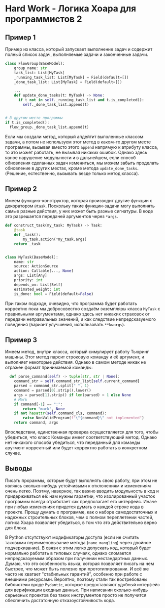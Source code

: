 # Hard Work - Логика Хоара для программистов 2

## Пример 1

Пример из класса, который запускает выполнение задач и содержит полный список задач,
выполняемые задачи и законченные задачи.

```py
class FlowGroup(BaseModel):
    group_name: str
    task_list: List[MyTask]
    _running_task_list: List[MyTask] = Field(default=[])
    _done_task_list: List[MyTask] = Field(default=[])

    ...
    def update_done_tasks(t: MyTask) -> None:
      if t not in self._running_task_list and t.is_completed():
        self._done_task_list.append(t)


# В другом месте программы
if t.is_completed():
  flow_group._done_task_list.append(t)
```

Если мы создали метод, который апдейтит выполенные классом задачи,
а потом не используем этот метод в каком-то другом месте программы,
вызывая вместо этого `append` напрямую к атрибуту класса, то это может
работать, не вызывая никаких ошибок. Однако здесь явное нарушение модульности
и в дальнейшем, если способ обновления сделанных задач измениться, мы можем 
забыть проделать обновление в других местах, кроме метода `update_done_tasks`.
(Решение, естественно, вызывать везде только метод класса).

## Пример 2

Имеем функцию-конструктор, которая производит другие функции с декоратором
`@task`. Поскольку такие функции-задачи могу выполнять самые разные действия,
у них может быть разные сигнатуры. 
В коде это разрешается передачей аргументов через `*args`.

```py
def construct_task(my_task: MyTask) -> Task:
    @task
    def _task():
        my_task.action(*my_task.args)
    return _task


class MyTask(BaseModel):
    name: str
    source: ActionSource
    action: Callable[..., None]
    args: List[Any]
    priority: int
    depends_on: List[Self]
    estimated_weight: int
    is_done: bool = Field(default=False)
```

При таком подходе, очевидно, что программа будет работать корректно
пока мы добросовестно создаём экземпляры класса `MyTask` с правильными
аргументами, однако здесь нет никаких страховок от передачи неправильных значений,
и как следствие непредсказуемого поведения (вариант улучшения, использовать `**kwargs`).

## Пример 3

Имеем метод, внутри класса, который симулирует работу
Тьюринг машины.
Этот метод парсит строковую команду и её аргумент, и выполняет некоторые действия.
Однако в самом методе никак не отражен формат принимаемой команды:

```py
  def parse_command(self) -> tuple[str, str | None]:
    command_str = self.command_str_list[self.current_command]
    parsed = command_str.split(" ", 1)
    command = parsed[0].strip().lower()
    args = parsed[1].strip() if len(parsed) > 1 else None
    # Mark
    if command[-1] == ":":
        return "mark", None
    if not hasattr(self.command_cls, command):
        raise NonValidProgram(f"\"{command}\" not implemented")
    return command, args
```

Впоследствии, единственная проверка осуществляется для того, чтобы убедиться,
что класс Команды имеет соответствующий метод.
Однако нет никакого способа убедиться, что переданный для команды аругмент
корректный или будет корректно работать в конкретном случае.

## Выводы

Писать прораммы, которые будут выполнять свою работу, при этом не являясь сколько-нибудь
устойчивыми к отклонениям и изменениям очень легко. Поэтму, наверное, так важно 
вводить модульность в код и придерживаться её: нам нужны гарантии, что изолированный
участок программы всегда отработает как предполагает его интерфейс. Иначе при любых
изменениях придется думать о каждой строке кода в проекте. Прощу думать о программе, 
как о наборе самодостаточных и надежных строительных блоков, чем о полном переплетении
частей, логика Хоара позволяет убедиться, в том что это действительно верно для блока.
 
В Python отсутствуют модификаторы доступа (если не считать таковыми переименовывание метода
(`name mangling`) через двойное подчеркивание). В связи с этим легко допускать
код, который будет нормально работать в типовых случаях, однако сломается
непредсказуемым образом при получении нестандартных данных. Думаю, что это
особенность языка, которая позволяет писать на нем быстрее, что может быть
полезно при прототипировании. И всё же часто не хватает "стабильных гарантий",
особенно при работе с внешними ресурсами. Вероятно, поэтому стали так востребованы
библиотеки вроде `Pydantic`, которые предоставляют удобный интерфейс для верификации
входных данных. При написании сколько-нибудь серьезных проектов без таких инструментов 
просто не получится обеспечить достаточную отказоустойчивость кода.
